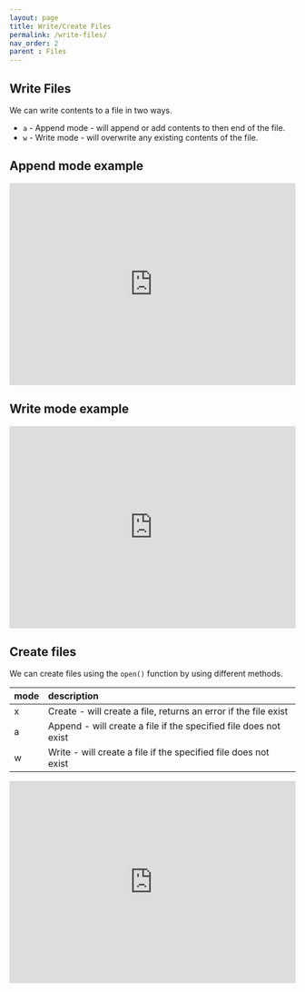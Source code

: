 ```yaml
---
layout: page
title: Write/Create Files 
permalink: /write-files/
nav_order: 2
parent : Files
---
```



## Write Files

We can write contents to a file in two ways. 
* `a` - Append mode - will append or add contents to then end of the file.
* `w` - Write mode - will overwrite any existing contents of the file.

## Append mode example

<div class="code-example">
<iframe src="https://trinket.io/embed/python3/7b06ce5e0c" width="100%" height="356" frameborder="0" marginwidth="0" marginheight="0" allowfullscreen></iframe>
</div>

## Write mode example
<div class="code-example">
<iframe src="https://trinket.io/embed/python3/9d8d8da303" width="100%" height="356" frameborder="0" marginwidth="0" marginheight="0" allowfullscreen></iframe>
</div>

## Create files
We can create files using the `open()` function by using different methods.

| mode        | description        
|:-------------|:------------------|
| x           | Create - will create a file, returns an error if the file exist 
| a | Append - will create a file if the specified file does not exist  | 
| w           | Write - will create a file if the specified file does not exist     |


<div class="code-example">
<iframe src="https://trinket.io/embed/python3/42224f517b" width="100%" height="356" frameborder="0" marginwidth="0" marginheight="0" allowfullscreen></iframe>
</div>